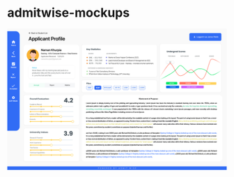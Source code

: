 # admitwise-mockups


![profile](https://github.com/kashyapsoni3010/admitwise-mockups/blob/main/admitwise_applicant_profile.png)
